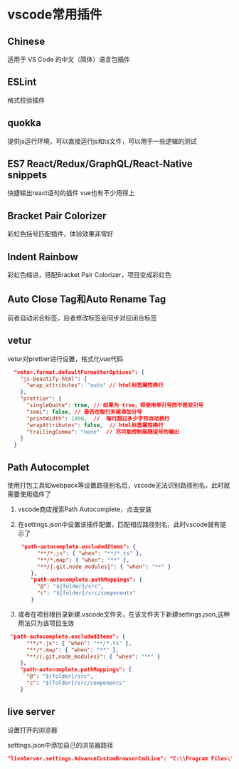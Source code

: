# vscode常用插件

## Chinese

适用于 VS Code 的中文（简体）语言包插件

## ESLint

格式校验插件

## quokka

提供js运行环境，可以直接运行js和ts文件，可以用于一些逻辑的测试

## ES7 React/Redux/GraphQL/React-Native snippets

快捷输出react语句的插件  vue也有不少用得上

## Bracket Pair Colorizer 

彩虹色括号匹配插件，体验效果非常好

## Indent Rainbow

彩虹色缩进，搭配Bracket Pair Colorizer，项目变成彩虹色

## Auto Close Tag和Auto Rename Tag    

前者自动闭合标签，后者修改标签会同步对应闭合标签

## vetur

vetur对prettier进行设置，格式化vue代码

```json
  "vetur.format.defaultFormatterOptions": {
    "js-beautify-html": {
      "wrap_attributes": "auto" // html标签属性换行
    },
    "prettier": {
      "singleQuote": true, // 如果为 true，将使用单引号而不是双引号
      "semi": false, // 是否在每行末尾添加分号
      "printWidth": 1000,  //  每行超过多少字符自动换行
      "wrapAttributes": false,  // html标签属性换行
      "trailingComma": "none"  // 尽可能控制尾随逗号的输出
    }
  }
```

## Path Autocomplet

使用打包工具如webpack等设置路径别名后，vscode无法识别路径别名，此时就需要使用插件了

1. vscode商店搜索Path Autocomplete，点击安装

2. 在settings.json中设置该插件配置，匹配相应路径别名，此时vscode就有提示了

   ```json
    "path-autocomplete.excludedItems": {
         "**/*.js": { "when": "**/*.ts" }, 
         "**/*.map": { "when": "**" },
         "**/{.git,node_modules}": { "when": "**" } 
       },
       "path-autocomplete.pathMappings": {
         "@": "${folder}/src",
         "c": "${folder}/src/components"
       }
   ```

3. 或者在项目根目录新建.vscode文件夹，在该文件夹下新建settings.json,这种用法只为该项目生效

```json
 "path-autocomplete.excludedItems": {
      "**/*.js": { "when": "**/*.ts" }, 
      "**/*.map": { "when": "**" },
      "**/{.git,node_modules}": { "when": "**" } 
    },
    "path-autocomplete.pathMappings": {
      "@": "${folder}/src",
      "c": "${folder}/src/components"
    }
```

## live server

设置打开的浏览器

settings.json中添加自己的浏览器路径

```json
"liveServer.settings.AdvanceCustomBrowserCmdLine": "C:\\Program Files\\Internet Explorer\\iexplore.exe"
```

